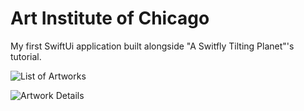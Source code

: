 # Art Institute of Chicago

My first SwiftUi application built alongside "A Switfly Tilting Planet"'s tutorial.

![List of Artworks](https://github.com/user-attachments/assets/31e37444-1b68-4be7-87ee-cf12da82d20c)

![Artwork Details](https://github.com/user-attachments/assets/368c45a4-41ad-438d-92ed-3c50919eab9c)

